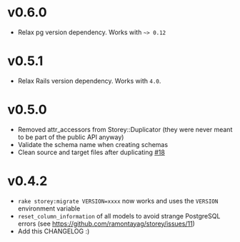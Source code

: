 # v0.6.0

- Relax pg version dependency. Works with `~> 0.12`

# v0.5.1

- Relax Rails version dependency. Works with `4.0`.

# v0.5.0

- Removed attr_accessors from Storey::Duplicator (they were never meant to be part of the public API anyway)
- Validate the schema name when creating schemas
- Clean source and target files after duplicating [#18](https://github.com/ramontayag/storey/issues/18)

# v0.4.2

- `rake storey:migrate VERSION=xxxx` now works and uses the `VERSION` environment variable
- `reset_column_information` of all models to avoid strange PostgreSQL errors (see https://github.com/ramontayag/storey/issues/11)
- Add this CHANGELOG :)

